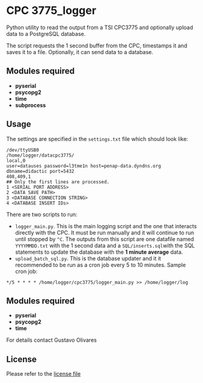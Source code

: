# CPC 3775_logger

Python utility to read the output from a TSI CPC3775 and optionally upload data to a PostgreSQL database.

The script requests the 1 second buffer from the CPC, timestamps it and saves it to a file. Optionally, it can send data to a database.

## Modules required
* **pyserial**
* **psycopg2**
* **time**
* **subprocess**

## Usage
The settings are specified in the ```settings.txt``` file which should look like:
```
/dev/ttyUSB0
/home/logger/datacpc3775/
local,0
user=datauses password=l3tme1n host=penap-data.dyndns.org dbname=didactic port=5432
408,409,1
## Only the first lines are processed.
1 <SERIAL PORT ADDRESS>
2 <DATA SAVE PATH>
3 <DATABASE CONNECTION STRING>
4 <DATABASE INSERT IDs>

```
There are two scripts to run:
* `logger_main.py`. This is the main logging script and the one that interacts directly with the CPC. It must be run manually and it will continue to run until stopped by `^C`. The outputs from this script are one datafile named `YYYYMMDD.txt` with the 1 second data and a `SQL/inserts.sql`with the SQL statements to update the database with the **1 minute average** data.
* `upload_batch_sql.py`. This is the database updater and it it recommended to be run as a cron job every 5 to 10 minutes. Sample cron job:
```
*/5 * * * * /home/logger/cpc3775/logger_main.py >> /home/logger/log
```

## Modules required
* **pyserial**
* **psycopg2**
* **time**

For details contact Gustavo Olivares

## License
Please refer to the [license file](./LICENSE.md)

